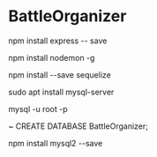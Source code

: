 # BattleOrganizer

npm install express  -- save

npm install nodemon -g

npm install --save sequelize

sudo apt install mysql-server

mysql -u root -p

  ~ CREATE DATABASE BattleOrganizer;

npm install mysql2 --save

